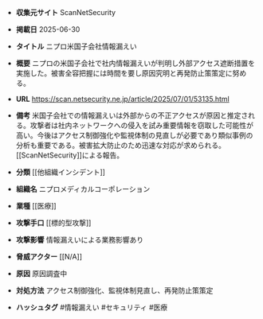 - **収集元サイト**
ScanNetSecurity

- **掲載日**
2025-06-30

- **タイトル**
ニプロ米国子会社情報漏えい

- **概要**
ニプロの米国子会社で社内情報漏えいが判明し外部アクセス遮断措置を実施した。被害全容把握には時間を要し原因究明と再発防止策策定に努める。

- **URL**
https://scan.netsecurity.ne.jp/article/2025/07/01/53135.html

- **備考**
米国子会社での情報漏えいは外部からの不正アクセスが原因と推定される。攻撃者は社内ネットワークへの侵入を試み重要情報を窃取した可能性が高い。今後はアクセス制御強化や監視体制の見直しが必要であり類似事例の分析も重要である。被害拡大防止のため迅速な対応が求められる。[[ScanNetSecurity]]による報告。

- **分類**
[[他組織インシデント]]

- **組織名**
ニプロメディカルコーポレーション

- **業種**
[[医療]]

- **攻撃手口**
[[標的型攻撃]]

- **攻撃影響**
情報漏えいによる業務影響あり

- **脅威アクター**
[[N/A]]

- **原因**
原因調査中

- **対処方法**
アクセス制御強化、監視体制見直し、再発防止策策定

- **ハッシュタグ**
#情報漏えい #セキュリティ #医療
